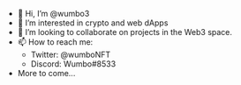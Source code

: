 - 👋 Hi, I’m @wumbo3
- 👀 I’m interested in crypto and web dApps
- 💞️ I’m looking to collaborate on projects in the Web3 space.
- 📫 How to reach me: 
  - Twitter: @wumboNFT
  - Discord: Wumbo#8533
- More to come...

<!---
wumbo3/wumbo3 is a ✨ special ✨ repository because its `README.md` (this file) appears on your GitHub profile.
You can click the Preview link to take a look at your changes.
--->
